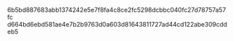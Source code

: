 6b5bd887683abb1374242e5e7f8fa4c8ce2fc5298dcbbc040fc27d78757a57fc
d664bd6ebd581ae4e7b2b9763d0a603d81643811727ad44cd122abe309cddeb5
